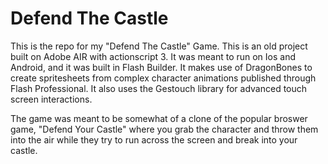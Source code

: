Defend The Castle
===============

This is the repo for my "Defend The Castle" Game. This is an old project built on Adobe AIR with actionscript 3. It was meant to run on Ios and Android, and it was built in Flash Builder. It makes use of DragonBones to create spritesheets from complex character animations published through Flash Professional. It also uses the Gestouch library for advanced touch screen interactions.

The game was meant to be somewhat of a clone of the popular broswer game, "Defend Your Castle" where you grab the character and throw them into the air while they try to run across the screen and break into your castle. 
